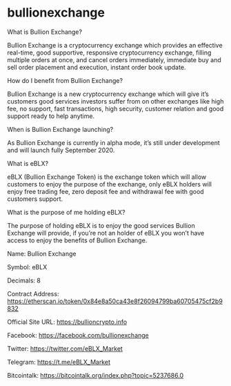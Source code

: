 # bullionexchange
What is Bullion Exchange?

Bullion Exchange is a cryptocurrency exchange which provides an effective real-time, good supportive, responsive cryptocurrency exchange, filling multiple orders at once, and cancel orders immediately, immediate buy and sell order placement and execution, instant order book update. 

How do I benefit from Bullion Exchange?

Bullion Exchange is a new cryptocurrency exchange which will give it’s customers good services investors suffer from on other exchanges like high fee, no support, fast transactions, high security, customer relation and good support ready to help anytime.

When is Bullion Exchange launching?

As Bullion Exchange is currently in alpha mode, it’s still under development and will launch fully September 2020.

What is eBLX?

eBLX (Bullion Exchange Token) is the exchange token which will allow customers to enjoy the purpose of the exchange, only eBLX holders will enjoy free trading fee, zero deposit fee and withdrawal fee with good customers support.

What is the purpose of me holding eBLX?

The purpose of holding eBLX is to enjoy the good services Bullion Exchange will provide, if you’re not an holder of eBLX you won’t have access to enjoy the benefits of Bullion Exchange.


Name: Bullion Exchange

Symbol: eBLX

Decimals: 8

Contract Address: https://etherscan.io/token/0x84e8a50ca43e8f26094799ba60705475cf2b9832

Official Site URL: https://bullioncrypto.info

Facebook: https://facebook.com/bullionexchange

Twitter: https://twitter.com/eBLX_Market

Telegram: https://t.me/eBLX_Market

Bitcointalk: https://bitcointalk.org/index.php?topic=5237686.0
